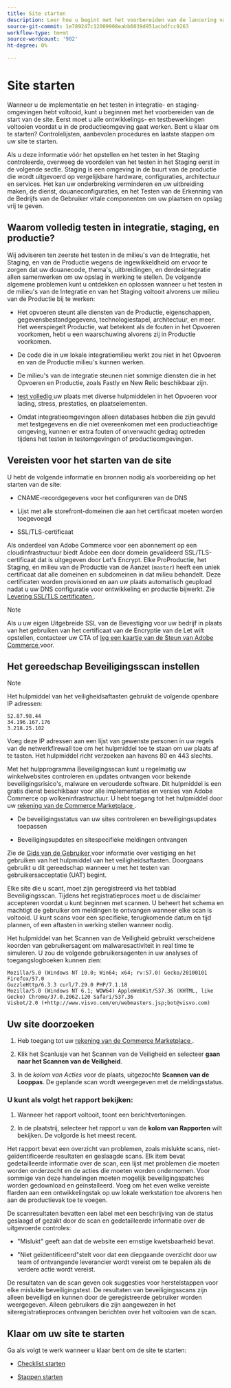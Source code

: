 ```yaml
---
title: Site starten
description: Leer hoe u begint met het voorbereiden van de lancering van de site.
source-git-commit: 1e789247c12009908eabb6039d951acbdfcc9263
workflow-type: tm+mt
source-wordcount: '902'
ht-degree: 0%

---
```


# Site starten

Wanneer u de implementatie en het testen in integratie- en staging-omgevingen hebt voltooid, kunt u beginnen met het voorbereiden van de start van de site. Eerst moet u alle ontwikkelings- en testbewerkingen voltooien voordat u in de productieomgeving gaat werken. Bent u klaar om te starten? Controlelijsten, aanbevolen procedures en laatste stappen om uw site te starten.

Als u deze informatie vóór het opstellen en het testen in het Staging controleerde, overweeg de voordelen van het testen in het Staging eerst in de volgende sectie. Staging is een omgeving in de buurt van de productie die wordt uitgevoerd op vergelijkbare hardware, configuraties, architectuur en services. Het kan uw onderbreking verminderen en uw uitbreiding maken, de dienst, douaneconfiguraties, en het Testen van de Erkenning van de Bedrijfs van de Gebruiker vitale componenten om uw plaatsen en opslag vrij te geven.

## Waarom volledig testen in integratie, staging, en productie?

Wij adviseren ten zeerste het testen in de milieu&#39;s van de Integratie, het Staging, en van de Productie wegens de ingewikkeldheid om ervoor te zorgen dat uw douanecode, thema&#39;s, uitbreidingen, en derdesintegratie allen samenwerken om uw opslag in werking te stellen. De volgende algemene problemen kunt u ontdekken en oplossen wanneer u het testen in de milieu&#39;s van de Integratie en van het Staging voltooit alvorens uw milieu van de Productie bij te werken:

- Het opvoeren steunt alle diensten van de Productie, eigenschappen, gegevensbestandgegevens, technologiestapel, architectuur, en meer. Het weerspiegelt Productie, wat betekent als de fouten in het Opvoeren voorkomen, hebt u een waarschuwing alvorens zij in Productie voorkomen.

- De code die in uw lokale integratiemilieu werkt zou niet in het Opvoeren en van de Productie milieu&#39;s kunnen werken.

- De milieu&#39;s van de integratie steunen niet sommige diensten die in het Opvoeren en Productie, zoals Fastly en New Relic beschikbaar zijn.

- [ test volledig ](../test/guidance.md) uw plaats met diverse hulpmiddelen in het Opvoeren voor lading, stress, prestaties, en plaatselementen.

- Omdat integratieomgevingen alleen databases hebben die zijn gevuld met testgegevens en die niet overeenkomen met een productieachtige omgeving, kunnen er extra fouten of onverwacht gedrag optreden tijdens het testen in testomgevingen of productieomgevingen.

## Vereisten voor het starten van de site

U hebt de volgende informatie en bronnen nodig als voorbereiding op het starten van de site:

- CNAME-recordgegevens voor het configureren van de DNS

- Lijst met alle storefront-domeinen die aan het certificaat moeten worden toegevoegd

- SSL/TLS-certificaat

Als onderdeel van Adobe Commerce voor een abonnement op een cloudinfrastructuur biedt Adobe een door domein gevalideerd SSL/TLS-certificaat dat is uitgegeven door Let&#39;s Encrypt. Elke ProProductie, het Staging, en milieu van de Productie van de Aanzet (`master`) heeft een uniek certificaat dat alle domeinen en subdomeinen in dat milieu behandelt. Deze certificaten worden provisioned en aan uw plaats automatisch geupload nadat u uw DNS configuratie voor ontwikkeling en productie bijwerkt. Zie [ Levering SSL/TLS certificaten ](../cdn/fastly-configuration.md#provision-ssltls-certificates).

>[!NOTE]
>
>Als u uw eigen Uitgebreide SSL van de Bevestiging voor uw bedrijf in plaats van het gebruiken van het certificaat van de Encryptie van de Let wilt opstellen, contacteer uw CTA of [ leg een kaartje van de Steun van Adobe Commerce ](https://experienceleague.adobe.com/docs/commerce-knowledge-base/kb/help-center-guide/magento-help-center-user-guide.html?lang=nl-NL#submit-ticket) voor.

## Het gereedschap Beveiligingsscan instellen

>[!NOTE]
>
>Het hulpmiddel van het veiligheidsaftasten gebruikt de volgende openbare IP adressen:
>
>```text
>52.87.98.44
>34.196.167.176
>3.218.25.102
>```
>
>Voeg deze IP adressen aan een lijst van gewenste personen in uw regels van de netwerkfirewall toe om het hulpmiddel toe te staan om uw plaats af te tasten. Het hulpmiddel richt verzoeken aan havens 80 en 443 slechts.

Met het hulpprogramma Beveiligingsscan kunt u regelmatig uw winkelwebsites controleren en updates ontvangen voor bekende beveiligingsrisico&#39;s, malware en verouderde software. Dit hulpmiddel is een gratis dienst beschikbaar voor alle implementaties en versies van Adobe Commerce op wolkeninfrastructuur. U hebt toegang tot het hulpmiddel door uw [ rekening van de Commerce Marketplace ](https://account.magento.com/customer/account/login).

- De beveiligingsstatus van uw sites controleren en beveiligingsupdates toepassen

- Beveiligingsupdates en sitespecifieke meldingen ontvangen

Zie de [ Gids van de Gebruiker ](https://experienceleague.adobe.com/nl/docs/commerce-admin/systems/security/security-scan) voor informatie over vestiging en het gebruiken van het hulpmiddel van het veiligheidsaftasten. Doorgaans gebruikt u dit gereedschap wanneer u met het testen van gebruikersacceptatie (UAT) begint.

Elke site die u scant, moet zijn geregistreerd via het tabblad Beveiligingsscan. Tijdens het registratieproces moet u de disclaimer accepteren voordat u kunt beginnen met scannen. U beheert het schema en machtigt de gebruiker om meldingen te ontvangen wanneer elke scan is voltooid. U kunt scans voor een specifieke, terugkomende datum en tijd plannen, of een aftasten in werking stellen wanneer nodig.

Het hulpmiddel van het Scannen van de Veiligheid gebruikt verscheidene koorden van gebruikersagent om malwaresactiviteit in real time te simuleren. U zou de volgende gebruikersagenten in uw analyses of toegangslogboeken kunnen zien:

```text
Mozilla/5.0 (Windows NT 10.0; Win64; x64; rv:57.0) Gecko/20100101 Firefox/57.0
GuzzleHttp/6.3.3 curl/7.29.0 PHP/7.1.18
Mozilla/5.0 (Windows NT 6.1; WOW64) AppleWebKit/537.36 (KHTML, like Gecko) Chrome/37.0.2062.120 Safari/537.36
Visbot/2.0 (+http://www.visvo.com/en/webmasters.jsp;bot@visvo.com)
```

## Uw site doorzoeken

1. Heb toegang tot uw [ rekening van de Commerce Marketplace ](https://account.magento.com/customer/account/login).

1. Klik het Scanlusje van het Scannen van de Veiligheid en selecteer **gaan naar het Scannen van de Veiligheid**.

1. In de _kolom van Acties_ voor de plaats, uitgezochte **Scannen van de Looppas**. De geplande scan wordt weergegeven met de meldingsstatus.

### U kunt als volgt het rapport bekijken:

1. Wanneer het rapport voltooit, toont een berichtvertoningen.

1. In de plaatstrij, selecteer het rapport u van de **kolom van Rapporten** wilt bekijken. De volgorde is het meest recent.

Het rapport bevat een overzicht van problemen, zoals mislukte scans, niet-geïdentificeerde resultaten en geslaagde scans. Elk item bevat gedetailleerde informatie over de scan, een lijst met problemen die moeten worden onderzocht en de acties die moeten worden ondernomen. Voor sommige van deze handelingen moeten mogelijk beveiligingspatches worden gedownload en geïnstalleerd. Voeg om het even welke vereiste flarden aan een ontwikkelingstak op uw lokale werkstation toe alvorens hen aan de productievak toe te voegen.

De scanresultaten bevatten een label met een beschrijving van de status geslaagd of gezakt door de scan en gedetailleerde informatie over de uitgevoerde controles:

- &quot;Mislukt&quot; geeft aan dat de website een ernstige kwetsbaarheid bevat.

- &quot;Niet geïdentificeerd&quot;stelt voor dat een diepgaande overzicht door uw team of ontvangende leverancier wordt vereist om te bepalen als de verdere actie wordt vereist.

De resultaten van de scan geven ook suggesties voor herstelstappen voor elke mislukte beveiligingstest. De resultaten van beveiligingsscans zijn alleen beveiligd en kunnen door de geregistreerde gebruiker worden weergegeven. Alleen gebruikers die zijn aangewezen in het siteregistratieproces ontvangen berichten over het voltooien van de scan.

## Klaar om uw site te starten

Ga als volgt te werk wanneer u klaar bent om de site te starten:

- [Checklist starten](checklist.md)

- [Stappen starten](steps.md)
